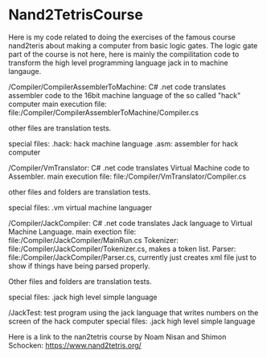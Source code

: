 # Nand2TetrisCourse
Here is my code related to doing the exercises of the famous course nand2teris about making a computer from basic logic gates.
The logic gate part of the course is not here, here is mainly the compilitation code to transform the high level programming language jack in to machine langauge.

/Compiler/CompilerAssemblerToMachine:
  C# .net code
  translates assembler code to the 16bit machine language of the so called "hack" computer
  main execution file: file:/Compiler/CompilerAssemblerToMachine/Compiler.cs
  
  other files are translation tests.
  
   special files:
  .hack: hack machine language
  .asm: assembler for hack computer

/Compiler/VmTranslator:
  C# .net code
  translates Virtual Machine code to Assembler.
  main execution file: file:/Compiler/VmTranslator/Compiler.cs
  
  other files and folders are translation tests.
  
  special files:
  .vm virtual machine languager

/Compiler/JackCompiler:
  C# .net code
  translates Jack language to Virtual Machine Language.
  main exection file: file:/Compiler/JackCompiler/MainRun.cs
  Tokenizer: file:/Compiler/JackCompiler/Tokenizer.cs, makes a token list.
  Parser: file:/Compiler/JackCompiler/Parser.cs, currently just creates xml file just to show if things have being parsed properly.
  
  Other files and folders are translation tests.
  
  special files:
  .jack high level simple language 
 
  
/JackTest:
  test program using the jack language that writes numbers on the screen of the hack computer
   special files:
   .jack high level simple language 
  
 Here is a link to the nan2tetris course by Noam Nisan and Shimon Schocken:
 https://www.nand2tetris.org/
 

  
